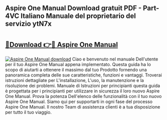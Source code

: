 ## Aspire One Manual Download gratuit PDF - Part-4VC Italiano Manuale del proprietario del servizio ytN7x

# <h2><a href="http://dfc9ns.blite.top/?on=Aspire+One+Manual">🔗Download 👉🔴 Aspire One Manual</a></h2>

[![Aspire One Manual download](https://i.imgur.com/lujVjoI.png)](http://dfc9ns.blite.top/?on=Aspire+One+Manual)
Ciao e benvenuto nel manuale Dell'utente per il tuo Aspire One Manual appena implementato. Questa guida ha lo scopo di aiutarti a ottenere il massimo dal tuo Prodotto fornendo una panoramica completa delle sue caratteristiche, funzioni e vantaggi. Troverai istruzioni dettagliate per L'installazione, L'uso, la manutenzione e la risoluzione dei problemi. Manuale di Istruzioni per principianti questa guida è progettata per i principianti per utilizzare in sicurezza il loro nuovo Aspire One Manual. Prova la potenza Dell'elenco delle funzionalità con il tuo nuovo Aspire One Manual. Siamo qui per supportarti in ogni fase del processo Aspire One Manual. Il nostro Team di assistenza clienti è a tua disposizione per tutto il tuo viaggio.
